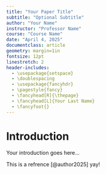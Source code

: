 ```yaml
---
title: "Your Paper Title"
subtitle: "Optional Subtitle"
author: "Your Name"
instructor: "Professor Name"
course: "Course Name"
date: "April 4, 2025"
documentclass: article
geometry: margin=1in
fontsize: 12pt
linestretch: 2
header-includes:
  - \usepackage{setspace}
  - \doublespacing
  - \usepackage{fancyhdr}
  - \pagestyle{fancy}
  - \fancyhead[R]{\thepage}
  - \fancyhead[L]{Your Last Name}
  - \fancyfoot{}
---
```


# Introduction

Your introduction goes here...

This is a refrence [@author2025] yay!
